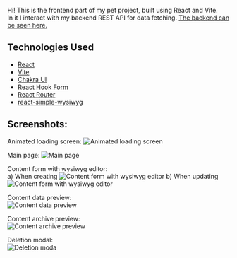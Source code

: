 Hi! This is the frontend part of my pet project, built using React and Vite.   
In it I interact with my backend REST API for data fetching. [The backend can be seen here.](https://github.com/Lochneska/basic-cms_backend)

## Technologies Used
- [React](https://reactjs.org/)
- [Vite](https://vitejs.dev/)
- [Chakra UI](https://chakra-ui.com/)
- [React Hook Form](https://react-hook-form.com/)
- [React Router](https://reactrouter.com/)
- [react-simple-wysiwyg](https://github.com/megahertz/react-simple-wysiwyg/)

## Screenshots:
Animated loading screen:
![Animated loading screen](https://ctrlv.link/shots/2024/05/23/1c89.png)

Main page:
![Main page](https://ctrlv.link/shots/2024/05/23/3Y8Z.png)

Content form with wysiwyg editor:  
a) When creating
![Content form with wysiwyg editor](https://ctrlv.link/shots/2024/05/23/nU6i.png)
b) When updating
![Content form with wysiwyg editor](https://github.com/Lochneska/basic-cms_frontend/assets/144732890/6ed31329-85ff-47ba-af09-2ba21543f6d8)

Content data preview:   
![Content data preview](https://ctrlv.link/shots/2024/05/23/fBne.png)

Content archive preview:  
![Content archive preview](https://github.com/Lochneska/basic-cms_frontend/assets/144732890/530b3b39-7bda-48b3-858f-5ac7b2b08fe7)

Deletion modal:  
![Deletion moda](https://github.com/Lochneska/basic-cms_frontend/assets/144732890/90fc7a3e-4022-428d-aeca-e5685c7d1041)






